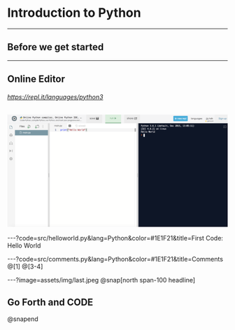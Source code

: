 # Introduction to Python

---
## Before we get started

---
## Online Editor
###### https://repl.it/languages/python3
![](assets/img/replit.png)

---?code=src/helloworld.py&lang=Python&color=#1E1F21&title=First Code: Hello World

---?code=src/comments.py&lang=Python&color=#1E1F21&title=Comments
@[1]
@[3-4]

---?image=assets/img/last.jpeg
@snap[north span-100 headline]
## Go Forth and CODE
@snapend
